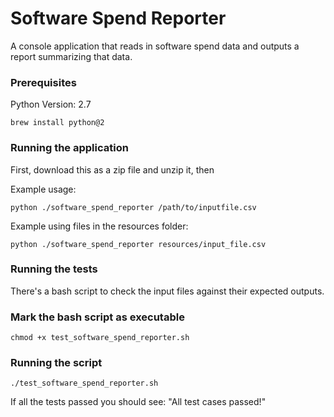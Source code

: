 # Software Spend Reporter

A console application that reads in software spend data and outputs a report summarizing that data.

### Prerequisites

Python Version: 2.7

```
brew install python@2
```

### Running the application

First, download this as a zip file and unzip it, then

Example usage:
```
python ./software_spend_reporter /path/to/inputfile.csv
```
Example using files in the resources folder:
```
python ./software_spend_reporter resources/input_file.csv
```

### Running the tests

There's a bash script to check the input files against their expected outputs.

### Mark the bash script as executable

```
chmod +x test_software_spend_reporter.sh
```

### Running the script

```
./test_software_spend_reporter.sh
```
If all the tests passed you should see: "All test cases passed!"